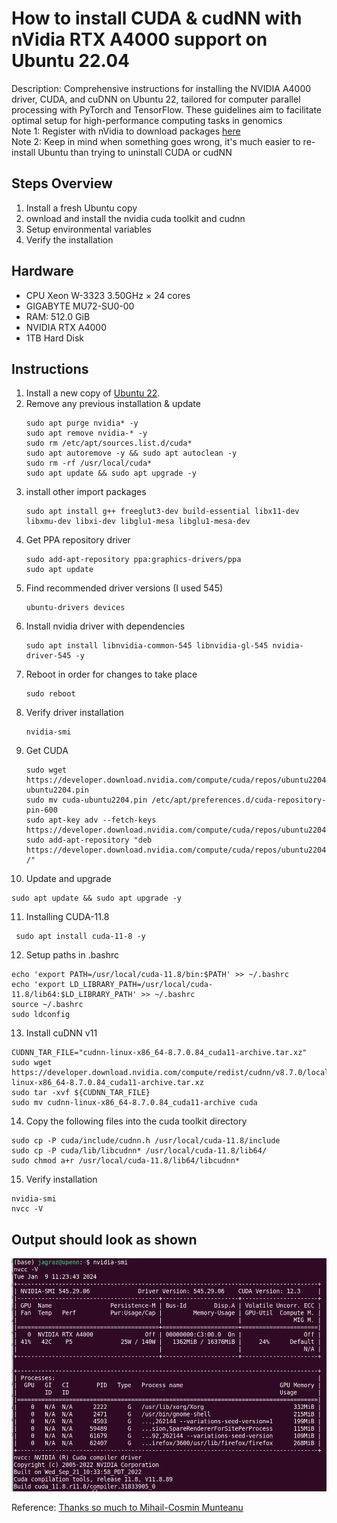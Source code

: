 # How to install CUDA & cudNN with nVidia RTX A4000 support on Ubuntu 22.04

Description: Comprehensive instructions for installing the NVIDIA A4000 driver, CUDA, and cuDNN on Ubuntu 22, tailored for computer parallel processing with PyTorch and TensorFlow. These guidelines aim to facilitate optimal setup for high-performance computing tasks in genomics  
Note 1: Register with nVidia to download packages [here](https://developer.nvidia.com/developer-program/signup)  
Note 2: Keep in mind when something goes wrong, it's much easier to re-install Ubuntu than trying to uninstall CUDA or cudNN  

## Steps Overview ####  
1) Install a fresh Ubuntu copy
2) ownload and install the nvidia cuda toolkit and cudnn
3) Setup environmental variables
4) Verify the installation

## Hardware  
- CPU Xeon W-3323 3.50GHz × 24 cores
- GIGABYTE MU72-SU0-00
- RAM: 512.0 GiB
- NVIDIA RTX A4000
- 1TB Hard Disk
  
## Instructions  
1) Install a new copy of 
[Ubuntu 22](https://www.ubuntu.com).  
2) Remove any previous installation & update  
   ```text     
   sudo apt purge nvidia* -y  
   sudo apt remove nvidia-* -y  
   sudo rm /etc/apt/sources.list.d/cuda*  
   sudo apt autoremove -y && sudo apt autoclean -y  
   sudo rm -rf /usr/local/cuda*  
   sudo apt update && sudo apt upgrade -y
   ```
3) install other import packages  
   ```text 
   sudo apt install g++ freeglut3-dev build-essential libx11-dev libxmu-dev libxi-dev libglu1-mesa libglu1-mesa-dev
   ```
4) Get PPA repository driver
   ```text   
   sudo add-apt-repository ppa:graphics-drivers/ppa
   sudo apt update
   ```
5) Find recommended driver versions (I used 545)
   ```text   
   ubuntu-drivers devices
   ```
6) Install nvidia driver with dependencies  
   ```text    
   sudo apt install libnvidia-common-545 libnvidia-gl-545 nvidia-driver-545 -y
   ```
7) Reboot in order for changes to take place  
   ```text  
   sudo reboot 
   ```
8) Verify driver installation
   ```text   
   nvidia-smi
   ```
9) Get CUDA
   ```text    
   sudo wget https://developer.download.nvidia.com/compute/cuda/repos/ubuntu2204/x86_64/cuda-ubuntu2204.pin
   sudo mv cuda-ubuntu2204.pin /etc/apt/preferences.d/cuda-repository-pin-600
   sudo apt-key adv --fetch-keys https://developer.download.nvidia.com/compute/cuda/repos/ubuntu2204/x86_64/3bf863cc.pub
   sudo add-apt-repository "deb https://developer.download.nvidia.com/compute/cuda/repos/ubuntu2204/x86_64/ /"
   ```
10) Update and upgrade
   ```text    
sudo apt update && sudo apt upgrade -y
   ```
11) Installing CUDA-11.8
   ```text    
    sudo apt install cuda-11-8 -y
   ```
12) Setup paths in .bashrc
   ```text  
   echo 'export PATH=/usr/local/cuda-11.8/bin:$PATH' >> ~/.bashrc
   echo 'export LD_LIBRARY_PATH=/usr/local/cuda-11.8/lib64:$LD_LIBRARY_PATH' >> ~/.bashrc
   source ~/.bashrc
   sudo ldconfig
   ```
13) Install cuDNN v11   
   ```text  
CUDNN_TAR_FILE="cudnn-linux-x86_64-8.7.0.84_cuda11-archive.tar.xz"
sudo wget https://developer.download.nvidia.com/compute/redist/cudnn/v8.7.0/local_installers/11.8/cudnn-linux-x86_64-8.7.0.84_cuda11-archive.tar.xz
sudo tar -xvf ${CUDNN_TAR_FILE}
sudo mv cudnn-linux-x86_64-8.7.0.84_cuda11-archive cuda
   ```
14) Copy the following files into the cuda toolkit directory
   ```text   
sudo cp -P cuda/include/cudnn.h /usr/local/cuda-11.8/include
sudo cp -P cuda/lib/libcudnn* /usr/local/cuda-11.8/lib64/
sudo chmod a+r /usr/local/cuda-11.8/lib64/libcudnn*
   ```
15) Verify installation
   ```text  
nvidia-smi
nvcc -V
   ```
## Output should look as shown  
![Verification](images/screenshot0.png)

Reference: [Thanks so much to Mihail-Cosmin Munteanu](https://gist.github.com/MihailCosmin/affa6b1b71b43787e9228c25fe15aeba)  
